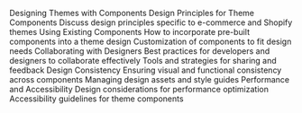 Designing Themes with Components
Design Principles for Theme Components
Discuss design principles specific to e-commerce and Shopify themes
Using Existing Components
How to incorporate pre-built components into a theme design
Customization of components to fit design needs
Collaborating with Designers
Best practices for developers and designers to collaborate effectively
Tools and strategies for sharing and feedback
Design Consistency
Ensuring visual and functional consistency across components
Managing design assets and style guides
Performance and Accessibility
Design considerations for performance optimization
Accessibility guidelines for theme components